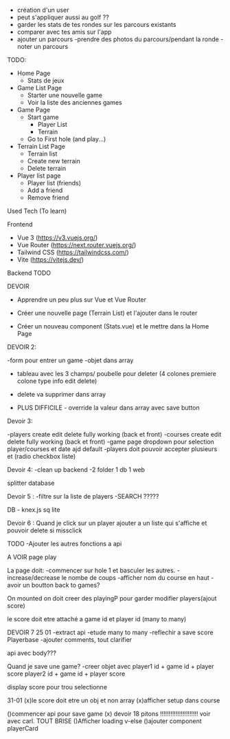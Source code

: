 - création d'un user
- peut s'appliquer aussi au golf ??
- garder les stats de tes rondes sur les parcours existants
- comparer avec tes amis sur l'app
- ajouter un parcours
  -prendre des photos du parcours/pendant la ronde
  -noter un parcours

TODO:

- Home Page
  - Stats de jeux
- Game List Page
  - Starter une nouvelle game
  - Voir la liste des anciennes games
- Game Page
  - Start game
    - Player List
    - Terrain
  - Go to First hole (and play...)
- Terrain List Page
  - Terrain list
  - Create new terrain
  - Delete terrain
- Player list page
  - Player list (friends)
  - Add a friend
  - Remove friend

Used Tech (To learn)

Frontend

- Vue 3 (https://v3.vuejs.org/)
- Vue Router (https://next.router.vuejs.org/)
- Tailwind CSS (https://tailwindcss.com/)
- Vite (https://vitejs.dev/)

Backend
TODO

DEVOIR

- Apprendre un peu plus sur Vue et Vue Router

- Créer une nouvelle page (Terrain List) et l'ajouter dans le router

- Créer un nouveau component (Stats.vue) et le mettre dans la Home Page

DEVOIR 2:

-form pour entrer un game
-objet dans array

- tableau avec les 3 champs/ poubelle pour deleter (4 colones premiere colone type info edit delete)

- delete va supprimer dans array

- PLUS DIFFICILE - override la valeur dans array avec save button

Devoir 3:

-players create edit delete fully working (back et front)
-courses create edit delete fully working (back et front)
-game page dropdown pour selection player/courses et date ajd default
-players doit pouvoir accepter plusieurs et (radio checkbox liste)

Devoir 4:
-clean up backend
-2 folder
1 db
1 web

splitter database

Devoir 5 :
-filtre sur la liste de players
-SEARCH ?????

DB - knex.js
sq lite

Devoir 6 :
Quand je click sur un player ajouter a un liste qui s'affiche et pouvoir delete si missclick

TODO
-Ajouter les autres fonctions a api

A VOIR page play

La page doit:
-commencer sur hole 1 et basculer les autres.
-increase/decrease le nombe de coups
-afficher nom du course en haut
-avoir un boutton back to games?

On mounted on doit creer des playingP pour garder modifier players(ajout score)

le score doit etre attaché a game id et player id (many to many)

DEVOIR 7 25 01
-extract api
-etude many to many
-reflechir a save score Playerbase
-ajouter comments, tout clarifier

api avec body???

Quand je save une game?
-creer objet avec
player1 id + game id + player score
player2 id + game id + player score

display score pour trou selectionne

31-01
(x)le score doit etre un obj et non array
(x)afficher setup dans course

()commencer api pour save game
(x) devoir 18 pitons !!!!!!!!!!!!!!!!!!!!!! voir avec carl. TOUT BRISE
()Afficher loading v-else
()ajouter component playerCard
